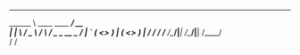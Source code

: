 ________                              ________
\______ \   ____   ____   ___________/   __   \
 |    |  \ /  _ \ /    \ /  _ \_  __ \____    /
 |    `   (  <_> )   |  (  <_> )  | \/  /    /
/_______  /\____/|___|  /\____/|__|    /____/  
        \/            \/
